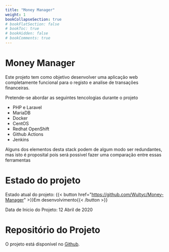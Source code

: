 ```yaml
---
title: "Money Manager"
weight: 1
bookCollapseSection: true
# bookFlatSection: false
# bookToc: true
# bookHidden: false
# bookComments: true
---
```


# Money Manager
Este projeto tem como objetivo desenvolver uma aplicação web completamente funcional para o registo e analise de transações financeiras.  

Pretende-se abordar as seguintes tencologias durante o projeto
- PHP e Laravel
- MariaDB
- Docker
- CentOS
- Redhat OpenShift
- Github Actions
- Jenkins

Alguns dos elementos desta stack podem de algum modo ser redundantes, mas isto é proposital pois será possivel fazer uma comparação entre essas ferramentas

# Estado do projeto
Estado atual do projeto:  {{< button href="https://github.com/Wultyc/Money-Manager" >}}Em desenvolvimento{{< /button >}}

Data de Inicio do Projeto: 12 Abril de 2020

# Repositório do Projeto
O projeto está disponível no [Github](https://github.com/Wultyc/Money-Manager).